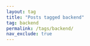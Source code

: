 ```yaml
---
layout: tag
title: "Posts tagged backend"
tag: backend
permalink: /tags/backend/
nav_exclude: true
---
```

